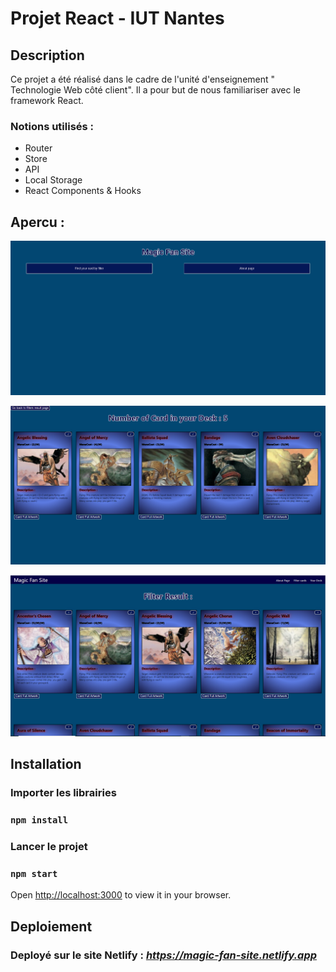 # Projet React - IUT Nantes

## Description

Ce projet a été réalisé dans le cadre de l'unité d'enseignement " Technologie Web côté client".
Il a pour but de nous familiariser avec le framework React.

### Notions utilisés :

-   Router
-   Store
-   API
-   Local Storage
-   React Components & Hooks

## Apercu :

![page d'acceuil](assets/siteReact.png)

![page Deck](assets/pageDeck.PNG)

![page Cards](assets/pageCards.png)

## Installation

### Importer les librairies

### `npm install`

### Lancer le projet

### `npm start`

Open [http://localhost:3000](http://localhost:3000) to view it in your browser.

## Deploiement

### Deployé sur le site Netlify : *https://magic-fan-site.netlify.app*
